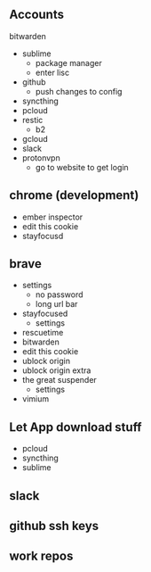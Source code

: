 ## Accounts
   bitwarden
  - sublime
    - package manager
    - enter lisc
  - github
    - push changes to config
  - syncthing
  - pcloud
  - restic
    - b2
  - gcloud
  - slack
  - protonvpn
    - go to website to get login

## chrome (development)
  - ember inspector
  - edit this cookie
  - stayfocusd

## brave
  - settings
    - no password
    - long url bar
  - stayfocused
    - settings
  - rescuetime
  - bitwarden
  - edit this cookie
  - ublock origin
  - ublock origin extra
  - the great suspender
    - settings
  - vimium

## Let App download stuff
  - pcloud
  - syncthing
  - sublime

## slack
## github ssh keys
## work repos
